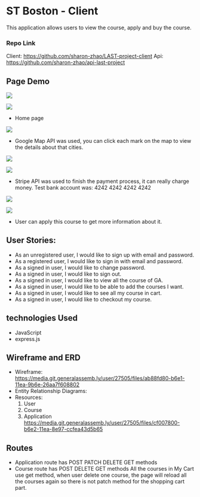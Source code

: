 # ST Boston - Client
This application allows users to view the course, apply and buy the course.

### Repo Link
Client: https://github.com/sharon-zhao/LAST-project-client
Api: https://github.com/sharon-zhao/api-last-project

## Page Demo
![](https://user-images.githubusercontent.com/62820094/94218955-a3dd1e80-feb3-11ea-8811-d000f84d2d8f.png)

![](https://user-images.githubusercontent.com/62820094/94219289-7d6bb300-feb4-11ea-9f58-c54a9228dfe4.png)
- Home page

![](https://user-images.githubusercontent.com/62820094/94219146-1c43df80-feb4-11ea-95a7-f47aaa684d58.png)
- Google Map API was used, you can click each mark on the map to view the details about that cities.

![](https://user-images.githubusercontent.com/62820094/94219344-9f653580-feb4-11ea-8efe-70e7a3c48260.png)

![](https://user-images.githubusercontent.com/62820094/94219347-a12ef900-feb4-11ea-8740-eaf8ffdf99c3.png)
- Stripe API was used to finish the payment process, it can really charge money. Test bank account was: 4242 4242 4242 4242

![](https://user-images.githubusercontent.com/62820094/94220095-3e3e6180-feb6-11ea-919d-9f503658c5ca.png)

![](https://user-images.githubusercontent.com/62820094/94220098-40082500-feb6-11ea-9162-fcf17acf0086.png)
- User can apply this course to get more information about it.

## User Stories:
- As an unregistered user, I would like to sign up with email and password.
- As a registered user, I would like to sign in with email and password.
- As a signed in user, I would like to change password.
- As a signed in user, I would like to sign out.
- As a signed in user, I would like to view all the course of GA.
- As a signed in user, I would like to be able to add the courses I want.
- As a signed in user, I would like to see all my course in cart.
- As a signed in user, I would like to checkout my course.

## technologies Used

- JavaScript
- express.js

## Wireframe and ERD
- Wireframe:
https://media.git.generalassemb.ly/user/27505/files/ab88fd80-b6e1-11ea-9b6e-26aa7f608802
- Entity Relationship Diagrams:
- Resources:
  1. User
  2. Course
  3. Application
https://media.git.generalassemb.ly/user/27505/files/cf007800-b6e2-11ea-8e97-ccfea43d5b65


## Routes
- Application route has POST PATCH DELETE GET methods
- Course route has POST DELETE GET methods
All the courses in My Cart use get method, when user delete one course, the page will reload all the courses again so there is not patch method for the shopping cart part.
